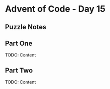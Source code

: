 # Advent of Code - Day 15

## Puzzle Notes

## Part One

TODO: Content

## Part Two

TODO: Content

